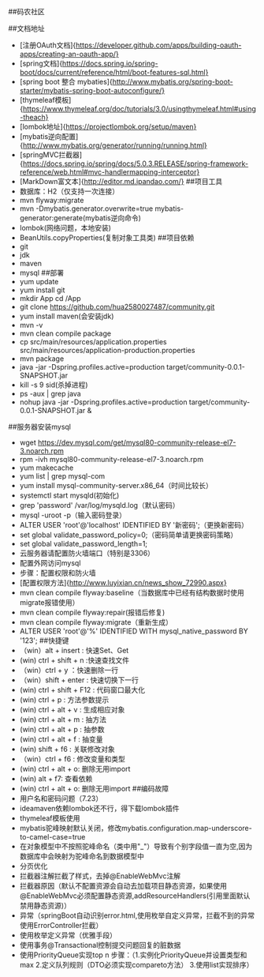 ##码农社区

##文档地址
- [注册OAuth文档]{https://developer.github.com/apps/building-oauth-apps/creating-an-oauth-app/}
- [spring文档]{https://docs.spring.io/spring-boot/docs/current/reference/html/boot-features-sql.html}
- [spring boot 整合 mybaties]{http://www.mybatis.org/spring-boot-starter/mybatis-spring-boot-autoconfigure/}
- [thymeleaf模板]{https://www.thymeleaf.org/doc/tutorials/3.0/usingthymeleaf.html#using-theach}
- [lombok地址]{https://projectlombok.org/setup/maven}
- [mybatis逆向配置]{http://www.mybatis.org/generator/running/running.html}
- [springMVC拦截器]{https://docs.spring.io/spring/docs/5.0.3.RELEASE/spring-framework-reference/web.html#mvc-handlermapping-interceptor}
- [MarkDown富文本]{http://editor.md.ipandao.com/}
##项目工具
- 数据库：H2（仅支持一次连接）
-  mvn flyway:migrate
-  mvn -Dmybatis.generator.overwrite=true mybatis-generator:generate(mybatis逆向命令)
-  lombok(网络问题，本地安装)
-  BeanUtils.copyProperties(复制对象工具类)
##项目依赖
- git
- jdk
- maven
- mysql
##部署
- yum update
- yum install git
- mkdir App  cd /App
- git clone https://github.com/hua2580027487/community.git
- yum install maven(会安装jdk)
- mvn -v
- mvn clean compile package
- cp src/main/resources/application.properties src/main/resources/application-production.properties
- mvn package
- java -jar -Dspring.profiles.active=production target/community-0.0.1-SNAPSHOT.jar
- kill -s 9 sid(杀掉进程)
-  ps -aux | grep java
- nohup java -jar -Dspring.profiles.active=production target/community-0.0.1-SNAPSHOT.jar &

##服务器安装mysql
- wget https://dev.mysql.com/get/mysql80-community-release-el7-3.noarch.rpm
- rpm -ivh mysql80-community-release-el7-3.noarch.rpm
- yum makecache
- yum list | grep mysql-com
- yum install mysql-community-server.x86_64（时间比较长）
- systemctl start mysqld(初始化)
- grep 'password' /var/log/mysqld.log（默认密码）
- mysql -uroot -p（输入密码登录）
- ALTER USER 'root'@'localhost' IDENTIFIED BY '新密码';（更换新密码）
- set global validate_password_policy=0;（密码简单请更换密码策略）
- set global validate_password_length=1;
- 云服务器请配置防火墙端口（特别是3306）
- 配置外网访问mysql
- 步骤：配置权限和防火墙
- [配置权限方法]{http://www.luyixian.cn/news_show_72990.aspx}
- mvn clean compile flyway:baseline（当数据库中已经有结构数据时使用migrate报错使用）
- mvn clean compile flyway:repair(报错后修复)
- mvn clean compile flyway:migrate（重新生成）
- ALTER USER 'root'@'%' IDENTIFIED WITH mysql_native_password BY '123';
##快捷键
- （win）alt + insert : 快速Set、Get
- (win) ctrl + shift + n :快速查找文件
- （win）ctrl + y ：快速删除一行
- （win）shift + enter : 快速切换下一行
- (win) ctrl + shift + F12 : 代码窗口最大化
-  (win) ctrl + p : 方法参数提示
-  (win) ctrl + alt + v : 生成相应对象
-  (win) ctrl + alt + m : 抽方法
-  (win) ctrl + alt + p : 抽参数
-  (win) ctrl + alt + f : 抽变量
-  (win) shift + f6 : 关联修改对象
- （win）ctrl + f6 : 修改变量和类型
-  (win) ctrl + alt + o: 删除无用import
-  (win) alt + f7: 查看依赖
-  (win) ctrl + alt + o: 删除无用import
##编码故障
- 用户名和密码问题（7.23）
- ideamaven依赖lombok还不行，得下载lombok插件
- thymeleaf模板使用
- mybatis驼峰映射默认关闭，修改mybatis.configuration.map-underscore-to-camel-case=true
- 在对象模型中不按照驼峰命名（类中用"_"）导致有个别字段值一直为空,因为数据库中会映射为驼峰命名到数据模型中
- 分页优化
- 拦截器注解拦截了样式，去掉@EnableWebMvc注解
- 拦截器原因（默认不配置资源会自动去加载项目静态资源，如果使用@EnableWebMvc必须配置静态资源,addResourceHandlers(引用里面默认禁用静态资源)）
- 异常（springBoot自动识别error.html,使用枚举自定义异常，拦截不到的异常使用ErrorController拦截）
- 使用枚举定义异常（优雅手段）
- 使用事务@Transactional控制提交问题回复的脏数据
- 使用PriorityQueue实现top n 步骤：（1.实例化PriorityQueue并设置类型和max  2.定义队列规则（DTO必须实现compareto方法）  3.使用list实现排序）